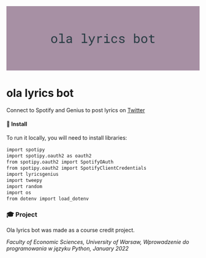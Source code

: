 ![ola lyrics bot](Images/image.png)
# ola lyrics bot

Connect to Spotify and Genius to post lyrics on [Twitter](https://twitter.com/olalyricsbot)

#### 🔧 Install

To run it locally, you will need to install libraries:

    import spotipy
    import spotipy.oauth2 as oauth2
    from spotipy.oauth2 import SpotifyOAuth
    from spotipy.oauth2 import SpotifyClientCredentials
    import lyricsgenius    
    import tweepy    
    import random   
    import os   
    from dotenv import load_dotenv

### 🎓 Project

Ola lyrics bot was made as a course credit project.

*Faculty of Economic Sciences, University of Warsaw,
Wprowadzenie do programowania w języku Python, January 2022* 